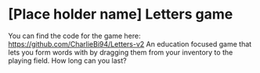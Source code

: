# [Place holder name] Letters game
You can find the code for the game here: https://github.com/CharlieBi94/Letters-v2
An education focused game that lets you form words with by dragging them from your inventory to the playing field.
How long can you last?
